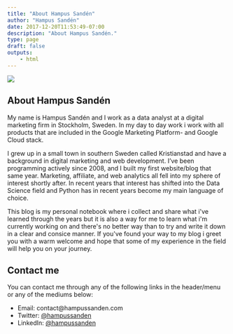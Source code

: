 ```yaml
---
title: "About Hampus Sandén"
author: "Hampus Sandén"
date: 2017-12-20T11:53:49-07:00
description: "About Hampus Sandén."
type: page
draft: false
outputs:
    - html
---
```



<img src="hampus_sanden_banner.jpg"></img>

## About Hampus Sandén

My name is Hampus Sandén and I work as a data analyst at a digital marketing firm in Stockholm, Sweden. In my day to day work i work with all products that are included in the Google Marketing Platform- and Google Cloud stack.

I grew up in a small town in southern Sweden called Kristianstad and have a background in digital marketing and web development. I’ve been programming actively since 2008, and I built my first website/blog that same year. Marketing, affiliate, and web analytics all fell into my sphere of interest shortly after. In recent years that interest has shifted into the Data Science field and Python has in recent years become my main language of choice.

This blog is my personal notebook where i collect and share what i've learned through the years but it is also a way for me to learn what i'm currently working on and there's no better way than to try and write it down in a clear and consice manner. If you've found your way to my blog i greet you with a warm welcome and hope that some of my experience in the field will help you on your journey.

## Contact me
You can contact me through any of the following links in the header/menu or any of the mediums below: 

-   Email: 	&#099;&#111;&#110;&#116;&#097;&#099;&#116;&#064;&#104;&#097;&#109;&#112;&#117;&#115;&#115;&#097;&#110;&#100;&#101;&#110;&#046;&#099;&#111;&#109;
-   Twitter: [@hampussanden](https://twitter.com/hampussanden)
-   LinkedIn: [@hampussanden](https://www.linkedin.com/in/hampussanden/)
